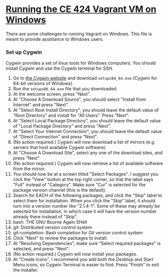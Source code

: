 [Running the CE 424 Vagrant VM on Windows](https://gist.github.com/rogerhub/456ae31427aafe5b70f7)
========================================

There are some challenges to running Vagrant on Windows. This file is meant to provide assistance to Windows users.

### Set up Cygwin

Cygwin provides a set of linux tools for Windows computers. You should install Cygwin and use the Cygwin terminal for SSH.

1. Go to [the Cygwin website](http://cygwin.com/install.html) and download `setupx84_64.exe` (Cygwin for 64-bit versions of Windows).
1. Run the `setupx86_64.exe` file that you downloaded.
1. At the welcome screen, press "Next".
1. At "Choose A Download Source", you should select "Install from Internet" and press "Next".
1. At "Select Root Install Directory", you should leave the default value of "Root Directory" and install for "All Users". Press "Next".
1. At "Select Local Package Directory", you should leave the default value of "Local Package Directory" and press "Next".
1. At "Select Your Internet Connection", you should leave the default value of "Direct Connection" and press "Next".
1. (No action required.) Cygwin will now download a list of mirrors (e.g. servers that host available Cygwin software).
1. At "Choose A Download Site", select any one of the download sites, and press "Next".
1. (No action required.) Cygwin will now retrieve a list of available software from the mirror.
1. You should now be at a screen titled "Select Packages". I suggest you click the "View" button at the top right corner, so that the label says "Full" instead of "Category". Make sure "Cur" is selected for the package version channel (this is the default).
1. Search for EACH of the following packages, and click the "Skip" label to select them for installation. When you click the "Skip" label, it should turn into a version number like "2.1.4-1". Some of these may already be selected for installation, in which case it will have the version number already there instead of "Skip".
  1. bash: THE GNU Bourne Again SHell
  1. git: Distributed version control system
  1. git-completion: Bash completion for Git version control system
1. Click "Next" to review the packages to install.
1. At "Resolving Dependencies", make sure "Select required packages" is selected, and press "Next".
1. (No action required.) Cygwin will now install your packages.
1. At "Create Icons", I recommend you add both the Desktop and Start Menu icons, so Cygwin Terminal is easier to find. Press "Finish" to exit the installer.
